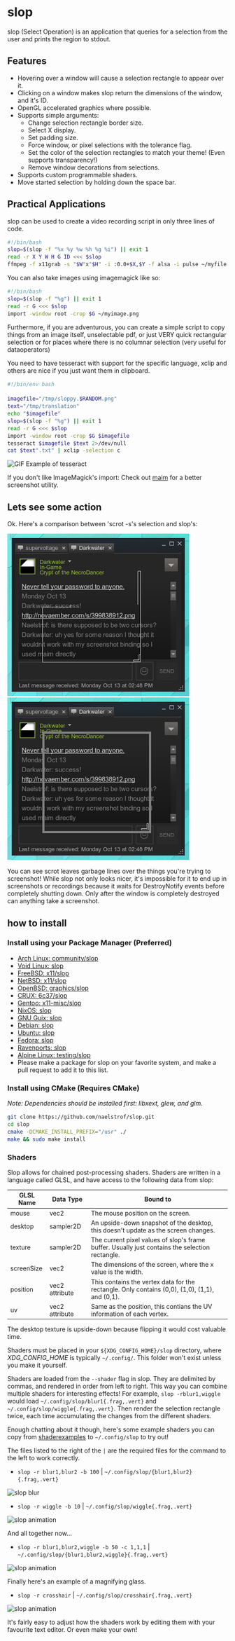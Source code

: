# slop

slop (Select Operation) is an application that queries for a selection from the user and prints the region to stdout.

## Features

* Hovering over a window will cause a selection rectangle to appear over it.
* Clicking on a window makes slop return the dimensions of the window, and it's ID.
* OpenGL accelerated graphics where possible.
* Supports simple arguments:
  * Change selection rectangle border size.
  * Select X display.
  * Set padding size.
  * Force window, or pixel selections with the tolerance flag.
  * Set the color of the selection rectangles to match your theme! (Even supports transparency!)
  * Remove window decorations from selections.
* Supports custom programmable shaders.
* Move started selection by holding down the space bar.

## Practical Applications

slop can be used to create a video recording script in only three lines of code.

```bash
#!/bin/bash
slop=$(slop -f "%x %y %w %h %g %i") || exit 1
read -r X Y W H G ID <<< $slop
ffmpeg -f x11grab -s "$W"x"$H" -i :0.0+$X,$Y -f alsa -i pulse ~/myfile.webm
```

You can also take images using imagemagick like so:

```bash
#!/bin/bash
slop=$(slop -f "%g") || exit 1
read -r G <<< $slop
import -window root -crop $G ~/myimage.png
```

Furthermore, if you are adventurous, you can create a simple script to copy things from an image itself, unselectable pdf, or just VERY quick rectangular selection or for places where there is no columnar selection (very useful for dataoperators)

You need to have tesseract with support for the specific language, xclip and others are nice if you just want them in clipboard. 

```bash
#!/bin/env bash

imagefile="/tmp/sloppy.$RANDOM.png"
text="/tmp/translation"
echo "$imagefile"
slop=$(slop -f "%g") || exit 1
read -r G <<< $slop
import -window root -crop $G $imagefile
tesseract $imagefile $text 2>/dev/null 
cat $text".txt" | xclip -selection c

```

![GIF Example of tesseract](https://media.giphy.com/media/fYP0sFWaB0XUEcYDoI/giphy.gif)

If you don't like ImageMagick's import: Check out [maim](https://github.com/naelstrof/maim) for a better screenshot utility.

## Lets see some action

Ok. Here's a comparison between 'scrot -s's selection and slop's:

![scrotbad](scrotbad.png)
![slopgood](slopgood.png)

You can see scrot leaves garbage lines over the things you're trying to screenshot!
While slop not only looks nicer, it's impossible for it to end up in screenshots or recordings because it waits for DestroyNotify events before completely shutting down. Only after the window is completely destroyed can anything take a screenshot.

## how to install

### Install using your Package Manager (Preferred)

* [Arch Linux: community/slop](https://www.archlinux.org/packages/community/x86_64/slop/)
* [Void Linux: slop](https://github.com/voidlinux/void-packages/blob/24ac22af44018e2598047e5ef7fd3522efa79db5/srcpkgs/slop/template)
* [FreeBSD: x11/slop](http://www.freshports.org/x11/slop/)
* [NetBSD: x11/slop](http://pkgsrc.se/x11/slop)
* [OpenBSD: graphics/slop](http://openports.se/graphics/slop)
* [CRUX: 6c37/slop](https://github.com/6c37/crux-ports/tree/3.2/slop)
* [Gentoo: x11-misc/slop](https://packages.gentoo.org/packages/x11-misc/slop)
* [NixOS: slop](https://github.com/NixOS/nixpkgs/blob/master/pkgs/tools/misc/slop/default.nix)
* [GNU Guix: slop](https://www.gnu.org/software/guix/packages/#slop)
* [Debian: slop](https://packages.debian.org/sid/slop)
* [Ubuntu: slop](https://packages.ubuntu.com/slop)
* [Fedora: slop](https://src.fedoraproject.org/rpms/slop)
* [Ravenports: slop](http://www.ravenports.com/catalog/bucket_CB/slop/standard/)
* [Alpine Linux: testing/slop](https://pkgs.alpinelinux.org/package/edge/testing/x86_64/slop)
* Please make a package for slop on your favorite system, and make a pull request to add it to this list.

### Install using CMake (Requires CMake)

*Note: Dependencies should be installed first: libxext, glew, and glm.*

```bash
git clone https://github.com/naelstrof/slop.git
cd slop
cmake -DCMAKE_INSTALL_PREFIX="/usr" ./
make && sudo make install
```

### Shaders

Slop allows for chained post-processing shaders. Shaders are written in a language called GLSL, and have access to the following data from slop:

| GLSL Name  | Data Type      | Bound to                                                                                        |
| ---------- | -------------- | ----------------------------------------------------------------------------------------------- |
| mouse      | vec2           | The mouse position on the screen.                                                               |
| desktop    | sampler2D      | An upside-down snapshot of the desktop, this doesn't update as the screen changes.              |
| texture    | sampler2D      | The current pixel values of slop's frame buffer. Usually just contains the selection rectangle. |
| screenSize | vec2           | The dimensions of the screen, where the x value is the width.                                   |
| position   | vec2 attribute | This contains the vertex data for the rectangle. Only contains (0,0), (1,0), (1,1), and (0,1).  |
| uv         | vec2 attribute | Same as the position, this contians the UV information of each vertex.                          |

The desktop texture is upside-down because flipping it would cost valuable time.

Shaders must be placed in your `${XDG_CONFIG_HOME}/slop` directory, where *XDG_CONFIG_HOME* is typically `~/.config/`. This folder won't exist unless you make it yourself.

Shaders are loaded from the `--shader` flag in slop. They are delimited by commas, and rendered in order from left to right. This way you can combine multiple shaders for interesting effects! For example, `slop -rblur1,wiggle` would load `~/.config/slop/blur1{.frag,.vert}` and `~/.config/slop/wiggle{.frag,.vert}`. Then render the selection rectangle twice, each time accumulating the changes from the different shaders.

Enough chatting about it though, here's some example shaders you can copy from [shaderexamples](https://github.com/naelstrof/slop/tree/master/shaderexamples) to `~/.config/slop` to try out!

The files listed to the right of the `|` are the required files for the command to the left to work correctly.

* `slop -r blur1,blur2 -b 100` | `~/.config/slop/{blur1,blur2}{.frag,.vert}`

![slop blur](https://my.mixtape.moe/bvsrzr.png)

* `slop -r wiggle -b 10` | `~/.config/slop/wiggle{.frag,.vert}`

![slop animation](http://i.giphy.com/12vjSbFZ0CWDW8.gif)

And all together now...

* `slop -r blur1,blur2,wiggle -b 50 -c 1,1,1` | `~/.config/slop/{blur1,blur2,wiggle}{.frag,.vert}`

![slop animation](http://i.giphy.com/kfBLafeJfLs2Y.gif)

Finally here's an example of a magnifying glass.

* `slop -r crosshair` | `~/.config/slop/crosshair{.frag,.vert}`

![slop animation](http://i.giphy.com/2xy0fC2LOFQfm.gif)

It's fairly easy to adjust how the shaders work by editing them with your favourite text editor. Or even make your own!
